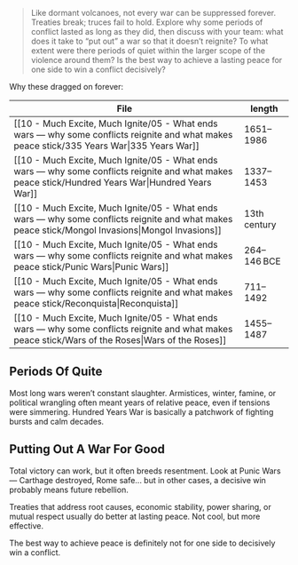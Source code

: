 > Like dormant volcanoes, not every war can be suppressed forever. Treaties break; truces fail to hold. Explore why some periods of conflict lasted as long as they did, then discuss with your team: what does it take to “put out” a war so that it doesn’t reignite? To what extent were there periods of quiet within the larger scope of the violence around them? Is the best way to achieve a lasting peace for one side to win a conflict decisively?

Why these dragged on forever:

| File                                                                                                                                                   | length       |
| ------------------------------------------------------------------------------------------------------------------------------------------------------ | ------------ |
| [[10 - Much Excite, Much Ignite/05 - What ends wars — why some conflicts reignite and what makes peace stick/335 Years War\|335 Years War]]         | 1651–1986    |
| [[10 - Much Excite, Much Ignite/05 - What ends wars — why some conflicts reignite and what makes peace stick/Hundred Years War\|Hundred Years War]] | 1337–1453    |
| [[10 - Much Excite, Much Ignite/05 - What ends wars — why some conflicts reignite and what makes peace stick/Mongol Invasions\|Mongol Invasions]]   | 13th century |
| [[10 - Much Excite, Much Ignite/05 - What ends wars — why some conflicts reignite and what makes peace stick/Punic Wars\|Punic Wars]]               | 264–146 BCE  |
| [[10 - Much Excite, Much Ignite/05 - What ends wars — why some conflicts reignite and what makes peace stick/Reconquista\|Reconquista]]             | 711–1492     |
| [[10 - Much Excite, Much Ignite/05 - What ends wars — why some conflicts reignite and what makes peace stick/Wars of the Roses\|Wars of the Roses]] | 1455–1487    |


## Periods Of Quite

Most long wars weren’t constant slaughter. Armistices, winter, famine, or political wrangling often meant years of relative peace, even if tensions were simmering. Hundred Years War is basically a patchwork of fighting bursts and calm decades.

## Putting Out A War For Good

Total victory can work, but it often breeds resentment. Look at Punic Wars — Carthage destroyed, Rome safe... but in other cases, a decisive win probably means future rebellion.

Treaties that address root causes, economic stability, power sharing, or mutual respect usually do better at lasting peace. Not cool, but more effective.

The best way to achieve peace is definitely not for one side to decisively win a conflict.
